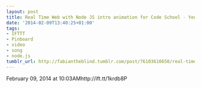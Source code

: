 ```yaml
---
layout: post
title: Real Time Web with Node JS intro animation for Code School - YouTube
date: '2014-02-09T13:40:25+01:00'
tags:
- IFTTT
- Pinboard
- video
- song
- node.js
tumblr_url: http://fabiantheblind.tumblr.com/post/76103610650/real-time-web-with-node-js-intro-animation-for-code
---
```

February 09, 2014 at 10:03AMhttp://ift.tt/1krdb8P
